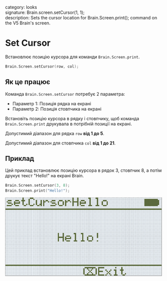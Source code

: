 category: looks  
signature: Brain.screen.setCursor(1, 1);  
description: Sets the cursor location for Brain.Screen.print(); command on the V5 Brain's screen.

# Set Cursor

Встановлює позицію курсора для команди `Brain.Screen.print`.

```cpp
Brain.Screen.setCursor(row, col);
```

## Як це працює

Команда `Brain.Screen.setCursor` потребує 2 параметра:

* Параметр 1: Позиція рядка на екрані 
* Параметр 2: Позиція стовпчика на екрані

Встановіть позицію курсора в рядку і стовпчику, щоб команда `Brain.Screen.print` друкувала в потрібній позиції на екрані.

Допустимий діапазон для рядка `row` **від 1 до 5**.

Допустимий діапазон для стовпчика `col` **від 1 до 21**.

## Приклад 

Цей приклад встановлює позицію курсора в рядок 3, стовпчик 8, а потім друкує текст "Hello!" на екрані Brain.

```cpp
Brain.Screen.setCursor(3, 8);
Brain.Screen.print("Hello!");
```

![set_cursor_hello](set_cursor_hello.png)  

<advanced>
</advanced>